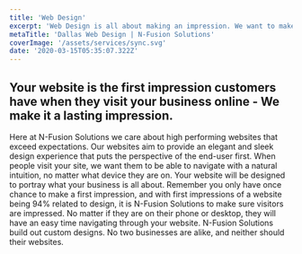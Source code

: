 ```yaml
---
title: 'Web Design'
excerpt: 'Web Design is all about making an impression. We want to make that impression a lasting one. Find out how here.'
metaTitle: 'Dallas Web Design | N-Fusion Solutions'
coverImage: '/assets/services/sync.svg'
date: '2020-03-15T05:35:07.322Z'
---
```


## Your website is the first impression customers have when they visit your business online - We make it a lasting impression.

Here at N-Fusion Solutions we care about high performing websites that exceed expectations. Our websites aim to provide an elegant and sleek design experience that puts the perspective of the end-user first. When people visit your site, we want them to be able to navigate with a natural intuition, no matter what device they are on. Your website will be designed to portray what your business is all about. Remember you only have once chance to make a first impression, and with first impressions of a website being 94% related to design, it is N-Fusion Solutions to make sure visitors are impressed. No matter if they are on their phone or desktop, they will have an easy time navigating through your website.
N-Fusion Solutions build out custom designs. No two businesses are alike, and neither should their websites.
